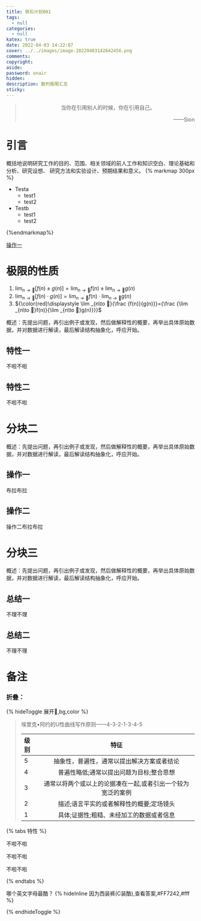 ```yaml
---
title: 铁石计划001
tags:
  - null
categories:
  - null
katex: true
date: 2022-04-03 14:22:07
cover: ../../images/image-20220403142642456.png
comments:
copyright:
aside:
password: onair
hidden:
description: 数列极限汇总
sticky:
---
```


> <center>当你在引用别人的时候，你在引用自己。</center>
> <p align="right">——Sion</p>
>

# 引言

概括地说明研究工作的目的、范围、相关领域的前人工作和知识空白、理论基础和分析、研究设想、 研究方法和实验设计、预期结果和意义。
{% markmap 300px %}

- Testa
  - test1
  - test2
- Testb
  - test1
  - test2  

{%endmarkmap%}

[操作一](#操作二)

# 极限的性质

1. ${\displaystyle \lim _{n\to 🥕}[f(n)\pm g(n)]=\lim _{n\to 🥕}f(n)\pm \lim _{n\to 🥕}g(n)}$
2. ${\displaystyle \lim _{n\to 🥕}[f(n)\cdot g(n)]=\lim _{n\to 🥕}f(n)\cdot \lim _{n\to 🥕}g(n)}$
3. ${\color{red}\displaystyle \lim _{n\to 🥕}{\frac {f(n)}{g(n)}}={\frac {\lim _{n\to 🥕}f(n)}{\lim _{n\to 🥕}g(n)}}}$



概述：先提出问题，再引出例子或发现，然后做解释性的概要，再举出具体原始数据，并对数据进行解读，最后解读结构抽象化，呼应开始。

## 特性一

不啦不啦

## 特性二

不啦不啦

# 分块二

概述：先提出问题，再引出例子或发现，然后做解释性的概要，再举出具体原始数据，并对数据进行解读，最后解读结构抽象化，呼应开始。

## 操作一

布拉布拉

## 操作二
<div id= "操作二" > 操作二布拉布拉  </div>


# 分块三

概述：先提出问题，再引出例子或发现，然后做解释性的概要，再举出具体原始数据，并对数据进行解读，最后解读结构抽象化，呼应开始。

## 总结一

不理不理

## 总结二

不理不理

# 备注

### 折叠：

{% hideToggle 展开🎁,bg,color %}


> 埃里克•阿约的U性曲线写作原则——4-3-2-1-3-4-5
>
> | 级别 |                            特征                             |
> | :--- | :---------------------------------------------------------: |
> | 5    |         抽象性，普遍性，通常以提出解决方案或者结论          |
> | 4    |          普遍性略低;通常以提出问题为目标;整合思想           |
> | 3    | 通常以将两个或以上的论据凑在一起,或者引出一个较为宽泛的案例 |
> | 2    |          描述;语言平实的或者解释性的概要;定场镜头           |
> | 1    |          具体;证据性;粗糙、未经加工的数据或者信息           |
>

{% tabs 特性 %}
<!-- tab 示例一 -->
不啦不啦
<!-- endtab -->

<!-- tab 示例二@fab fa-apple -->
不啦不啦
<!-- endtab -->

<!-- tab 示例三@fas fa-bomb -->
不啦不啦
<!-- endtab -->
{% endtabs %}

哪个英文字母最酷？ {% hideInline 因为西装裤(C装酷),查看答案,#FF7242,#fff %}



{% endhideToggle %}






